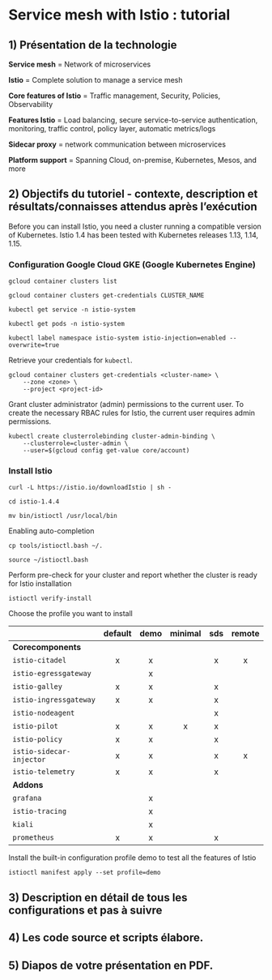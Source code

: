 # Service mesh with Istio : tutorial

## 1) Présentation de la technologie

**Service mesh** = Network of microservices

**Istio** = Complete solution to manage a service mesh

**Core features of Istio** = Traffic management, Security, Policies, Observability

**Features Istio** = Load balancing, secure service-to-service authentication, monitoring, traffic control, policy layer, automatic metrics/logs

**Sidecar proxy** = network communication between microservices

**Platform support** = Spanning Cloud, on-premise, Kubernetes, Mesos, and more

## 2) Objectifs du tutoriel - contexte, description et résultats/connaisses  attendus après  l’exécution

Before you can install Istio, you need a cluster running a compatible version of Kubernetes. Istio 1.4 has been tested with Kubernetes releases 1.13, 1.14, 1.15.

### Configuration Google Cloud GKE (Google Kubernetes Engine)

```
gcloud container clusters list
```

```
gcloud container clusters get-credentials CLUSTER_NAME
```

```
kubectl get service -n istio-system
```

```
kubectl get pods -n istio-system
```

```
kubectl label namespace istio-system istio-injection=enabled --overwrite=true
```

Retrieve your credentials for ```kubectl```.
```
gcloud container clusters get-credentials <cluster-name> \
    --zone <zone> \
    --project <project-id>
```

Grant cluster administrator (admin) permissions to the current user. To create the necessary RBAC rules for Istio, the current user requires admin permissions.
```
kubectl create clusterrolebinding cluster-admin-binding \
    --clusterrole=cluster-admin \
    --user=$(gcloud config get-value core/account)
```

### Install Istio

```
curl -L https://istio.io/downloadIstio | sh -
```

```
cd istio-1.4.4
```

```
mv bin/istioctl /usr/local/bin
```

Enabling auto-completion
```
cp tools/istioctl.bash ~/.
```

```
source ~/istioctl.bash
```

Perform pre-check for your cluster and report whether the cluster is ready for Istio installation
```
istioctl verify-install
```

Choose the profile you want to install

<i></i>|default|demo|minimal|sds|remote
---|:---:|:---:|:---:|:---:|:---:
**Corecomponents**|   |   |   |   |   
`istio-citadel`| x | x |   | x | x 
`istio-egressgateway`|   | x |   |   |   
`istio-galley`| x | x |   | x |   
`istio-ingressgateway`| x | x |   | x |   
`istio-nodeagent`|   |   |   | x |   
`istio-pilot`| x | x | x | x |   
`istio-policy`| x | x |   | x |   
`istio-sidecar-injector`| x | x |   | x | x 
`istio-telemetry`| x | x |   | x |   
**Addons**|   |   |   |   |   
`grafana`|   | x |   |   |   
`istio-tracing`|   | x |   |   |   
`kiali`|   | x |   |   |   
`prometheus`| x | x |   | x |   

Install the built-in configuration profile demo to test all the features of Istio
```
istioctl manifest apply --set profile=demo
```


## 3) Description en détail de tous les configurations  et pas à suivre

## 4) Les code source et scripts élabore. 

## 5) Diapos de votre présentation en PDF.
